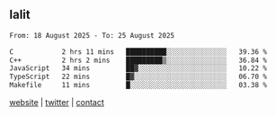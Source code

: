 ## lalit

<!--START_SECTION:waka-->

```txt
From: 18 August 2025 - To: 25 August 2025

C            2 hrs 11 mins   ██████████░░░░░░░░░░░░░░░   39.36 %
C++          2 hrs 2 mins    █████████▒░░░░░░░░░░░░░░░   36.84 %
JavaScript   34 mins         ██▓░░░░░░░░░░░░░░░░░░░░░░   10.22 %
TypeScript   22 mins         █▓░░░░░░░░░░░░░░░░░░░░░░░   06.70 %
Makefile     11 mins         █░░░░░░░░░░░░░░░░░░░░░░░░   03.38 %
```

<!--END_SECTION:waka-->

[website](https://lalit.sh) | [twitter](https://x.com/@lalitcodes) | [contact](https://lalit.sh/contact)
